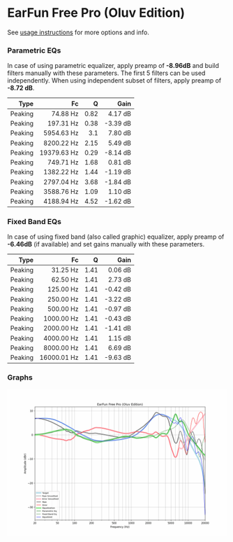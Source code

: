 # EarFun Free Pro (Oluv Edition)
See [usage instructions](https://github.com/jaakkopasanen/AutoEq#usage) for more options and info.

### Parametric EQs
In case of using parametric equalizer, apply preamp of **-8.96dB** and build filters manually
with these parameters. The first 5 filters can be used independently.
When using independent subset of filters, apply preamp of **-8.72 dB**.

| Type    | Fc          |    Q | Gain     |
|--------:|------------:|-----:|---------:|
| Peaking | 74.88 Hz    | 0.82 | 4.17 dB  |
| Peaking | 197.31 Hz   | 0.38 | -3.39 dB |
| Peaking | 5954.63 Hz  | 3.1  | 7.80 dB  |
| Peaking | 8200.22 Hz  | 2.15 | 5.49 dB  |
| Peaking | 19379.63 Hz | 0.29 | -8.14 dB |
| Peaking | 749.71 Hz   | 1.68 | 0.81 dB  |
| Peaking | 1382.22 Hz  | 1.44 | -1.19 dB |
| Peaking | 2797.04 Hz  | 3.68 | -1.84 dB |
| Peaking | 3588.76 Hz  | 1.09 | 1.10 dB  |
| Peaking | 4188.94 Hz  | 4.52 | -1.62 dB |

### Fixed Band EQs
In case of using fixed band (also called graphic) equalizer, apply preamp of **-6.46dB**
(if available) and set gains manually with these parameters.

| Type    | Fc          |    Q | Gain     |
|--------:|------------:|-----:|---------:|
| Peaking | 31.25 Hz    | 1.41 | 0.06 dB  |
| Peaking | 62.50 Hz    | 1.41 | 2.73 dB  |
| Peaking | 125.00 Hz   | 1.41 | -0.42 dB |
| Peaking | 250.00 Hz   | 1.41 | -3.22 dB |
| Peaking | 500.00 Hz   | 1.41 | -0.97 dB |
| Peaking | 1000.00 Hz  | 1.41 | -0.43 dB |
| Peaking | 2000.00 Hz  | 1.41 | -1.41 dB |
| Peaking | 4000.00 Hz  | 1.41 | 1.15 dB  |
| Peaking | 8000.00 Hz  | 1.41 | 6.69 dB  |
| Peaking | 16000.01 Hz | 1.41 | -9.63 dB |

### Graphs
![](./EarFun%20Free%20Pro%20(Oluv%20Edition).png)